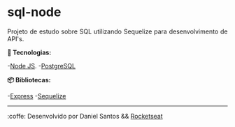# sql-node

<p align="justify">
	Projeto de estudo sobre SQL utilizando Sequelize para desenvolvimento de API's.
</p>

**:rocket: Tecnologias:**

-[Node JS](https://nodejs.org).
-[PostgreSQL](https://www.postgresql.org/)

**:package: Bibliotecas:**

-[Express](https://expressjs.com)
-[Sequelize](https://sequelize.org/)

---

:coffe: Desenvolvido por Daniel Santos && [Rocketseat](https://github.com/Rocketseat)
